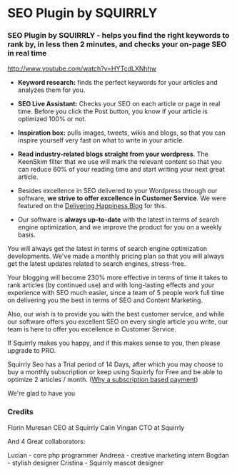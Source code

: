 # SEO Plugin by SQUIRRLY

<h3>SEO Plugin by SQUIRRLY - helps you find the right keywords to rank by, in less then 2 minutes, and checks your on-page SEO in real time</h3>

http://www.youtube.com/watch?v=HYTcdLXNhhw

 * <strong>Keyword research:</strong> finds the perfect keywords for your articles and analyzes them for you.

 * <strong>SEO Live Assistant:</strong> Checks your SEO on each article or page in real time. Before you click the Post button, you know if your article is  optimized 100% or not.

 * <strong>Inspiration box:</strong> pulls images, tweets, wikis and blogs, so that you can inspire yourself very fast on what to write in your article.

 * <strong>Read industry-related blogs straight from your wordpress</strong>. The KeenSkim filter that we use will mark the relevant content so that you can reduce 60% of your reading time and start writing your next great article.

 * Besides excellence in SEO delivered to your Wordpress through our software, <strong>we strive to offer excellence in Customer Service</strong>. We were featured on the <a title="Squirrly SEO in Delivering Happiness" href="http://www.deliveringhappiness.com/everyday-happiness-florin-squirrly-and-how-theyre-making-happy-work/" target="_blank">Delivering Happiness Blog</a> for this.

 * Our software is <strong>always up-to-date</strong> with the latest in terms of search engine optimization, and we improve the product for you on a weekly basis.

You will always get the latest in terms of search engine optimization developments. We've made a monthly pricing plan so that you will always get the latest updates related to search engines, stress-free.

Your blogging will become 230% more effective in terms of time it takes to rank articles (by continued use) and with long-lasting effects  and your experience with SEO much easier, since a team of 5 people work full time on delivering you the best in terms of SEO and Content Marketing.

Also, our wish is to provide you with the best customer service, and while our software offers you excellent SEO on every single article you write, our team is here to offer you excellence in Customer Service.

If Squirrly makes you happy, and if this makes sense to you, then please upgrade to PRO.

Squirrly Seo has a Trial period of 14 Days, after which you may choose to buy a monthly subscription or keep using Squirrly for Free and be able to optimize 2 articles / month. (<a href="http://www.florins.co/3_reasons_why_a_subscription_based_payment_keeps_you_safe_and_happy-pag397-article_id62026.html" title="Squirrly SEO" target="_blank">Why a subscription based payment</a>)

We're glad to have you


### Credits
Florin Muresan CEO at Squirrly
Calin Vingan CTO at Squirrly

And 4 Great collaborators:

Lucian - core php programmer
Andreea - creative marketing intern
Bogdan - stylish designer
Cristina  - Squirrly mascot designer
